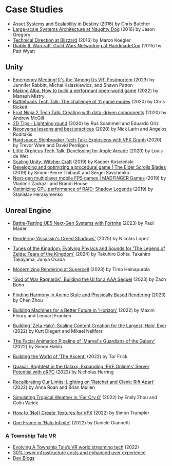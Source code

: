 # Case Studies

- [Asset Systems and Scalability in Destiny](https://www.youtube.com/watch?v=7KXVox0-7lU) (2016) by Chris Butcher
- [Large-scale Systems Architecture at Naughty Dog](https://www.youtube.com/watch?v=gpINOFQ32o0) (2016) by Jason Gregory
- [Technical Direction at Blizzard](https://www.youtube.com/watch?v=jyA0csH4KNE) (2016) by Marco Koegler
- [Diablo II, Warcraft, Guild Wars Networking at HandmadeCon](https://www.youtube.com/watch?v=1faaOrtHJ-A) (2015) by Patt Wyatt

## Unity
- [Emergency Meeting! It's the 'Among Us VR' Postmortem](https://www.youtube.com/watch?v=m6c3y6MK-AU) (2023) by Jennifer Rabbitt, Michal Ksiazkiewicz, and Shawn Patton 
- [Making Alba: How to build a performant open-world game](https://www.youtube.com/watch?v=YOtDVv5-0A4) (2022) by Manesh Mistry
- [Battletoads Tech Talk: The challenge of 11 game modes](https://www.youtube.com/watch?v=wWt29xdW_kA) (2020) by Chris Rickett
- [Fruit Ninja 2 Tech Talk: Creating with data-driven components](https://www.youtube.com/watch?v=IDGmxSBt3D4) (2020) by Andrew McGill
- [2D Tips - Lightning round](https://www.youtube.com/watch?v=DCAH1rlwAr4) (2020) by Rus Scammell and Eduardo Oriz
- [Neonverse lessons and best practices](https://www.youtube.com/watch?v=sK30KZw4ws0) (2020) by Nick Larin and Angelos Roditakis
- [Hardspace: Shipbreaker Tech Talk: Explosions with VFX Graph](https://www.youtube.com/watch?v=VWjn3MQHWC8) (2020) by Trevor Ware and David Perdigon
- [Little Orpheus Tech Talk: Developing for Apple Arcade](https://www.youtube.com/watch?v=ykYdONZaW0k) (2020) by Louis de Wet
- [Scaling Unity: Witcher Craft](https://www.youtube.com/watch?v=Qpz8i2LGCww) (2019) by Kacper Kościeński
- [Developing and optimizing a procedural game | The Elder Scrolls Blades](https://www.youtube.com/watch?v=KbxiGH6igBk) (2019) by Simon-Pierre Thibault and Sergei Savchenko
- [Next-gen multiplayer mobile FPS games | MADFINGER Games](https://www.youtube.com/watch?v=a7Okr-ZQCv4) (2019) by Vladimir Zadrazil and Brandi House
- [Optimizing GPU performance of RAID: Shadow Legends](https://www.youtube.com/watch?v=tsGmWvf7I6c) (2019) by Stanislav Herasymenko


## Unreal Engine
- [Battle-Testing UE5 Next-Gen Systems with Fortnite](https://www.youtube.com/watch?v=05FCjQR--Sc) (2023) by Paul Mader

- [Rendering 'Assassin's Creed Shadows'](https://www.youtube.com/watch?v=yj5pYktC3X8) (2025) by Nicolas Lopez
- [Tunes of the Kingdom: Evolving Physics and Sounds for ‘The Legend of Zelda: Tears of the Kingdom’](https://www.youtube.com/watch?v=N-dPDsLTrTE) (2024) by Takuhiro Dohta, Takahiro Takayama, Junya Osada
- [Modernizing Rendering at Supercell](https://www.youtube.com/watch?v=Fwh-fzhREOU) (2023) by Timo Heinapurola
- ['God of War Ragnarök': Building the UI for a AAA Sequel](https://www.youtube.com/watch?v=C5gfkeFXDq8) (2023) by Zach Bohn
- [Finding Harmony in Anime Style and Physically Based Rendering](https://www.youtube.com/watch?v=VjiLwjiqN2k) (2023) by Chen Zhou
- [Building Machines for a Better Future in 'Horizon'](https://www.youtube.com/watch?v=dr17S0I_h78) (2022) by Maxim Fleury and Lennart Franken
- [Building 'Zeta Halo': Scaling Content Creation for the Largest 'Halo' Ever](https://www.youtube.com/watch?v=cf1FhcvF54E) (2022) by Kurt Diegert and Mikael Nellfors
- [The Facial Animation Pipeline of 'Marvel's Guardians of the Galaxy'](https://www.youtube.com/watch?v=6bOfLEVy5Qo) (2022) by Simon Habib
- [Building the World of 'The Ascent'](https://www.youtube.com/watch?v=FodXp5BkENk) (2022) by Tor Frick
- [Quasar, Brightest in the Galaxy: Expanding 'EVE Online's' Server Potential with gRPC](https://www.youtube.com/watch?v=RR0YTEEMLFg) (2022) by Nicholas Herring
- [Recalibrating Our Limits: Lighting on 'Ratchet and Clank: Rift Apart'](https://www.youtube.com/watch?v=geErfczxwjc) (2022) by Anna Roan and Brian Mullen
- [Simulating Tropical Weather in 'Far Cry 6'](https://www.youtube.com/watch?v=mGHCOOnI5aE) (2022) by Emily Zhou and Colin Weick
- [How to (Not) Create Textures for VFX](https://www.youtube.com/watch?v=KaNDezgsg4M) (2022) by Simon Trumpler
- [One Frame in 'Halo Infinite'](https://www.youtube.com/watch?v=IUiNUky-ibM) (2022) by Daniele Giannetti

### A Township Tale VR
- [Evolving A Township Tale’s VR world streaming tech](https://www.youtube.com/watch?v=jJ_M-3kOzHA) (2022)
- [30% lower infrastructure costs and enhanced user experience](https://www.i3d.net/customer-stories/alta/)
- [Dev Blogs](https://townshiptale.com/news)